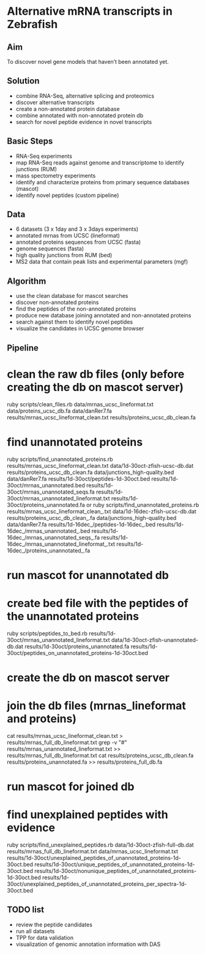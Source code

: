# Alternative mRNA transcripts in Zebrafish

## Aim
To discover novel gene models that haven’t been annotated yet.

## Solution
- combine RNA-Seq, alternative splicing and proteomics 
- discover alternative transcripts
- create a non-annotated protein database
- combine annotated with non-annotated protein db
- search for novel peptide evidence in novel transcripts

## Basic Steps
- RNA-Seq experiments
- map RNA-Seq reads against genome and transcriptome to identify junctions (RUM)
- mass spectometry experiments
- identify and characterize proteins from primary sequence databases (mascot)
- identify novel peptides (custom pipeline)

## Data
- 6 datasets (3 x 1day and 3 x 3days experiments)
- annotated mrnas from UCSC (lineformat)
- annotated  proteins sequences from UCSC (fasta)
- genome sequences (fasta)
- high quality junctions from RUM (bed)
- MS2 data that contain peak lists and experimental parameters (mgf)

## Algorithm
- use the clean database for mascot searches
- discover non-annotated proteins
- find the peptides of the non-annotated proteins
- produce new database joining annotated and non-annotated proteins
- search against them to identify novel peptides
- visualize the candidates in UCSC genome browser

## Pipeline

# clean the raw db files (only before creating the db on mascot server)
ruby scripts/clean_files.rb data/mrnas_ucsc_lineformat.txt data/proteins_ucsc_db.fa data/danRer7.fa results/mrnas_ucsc_lineformat_clean.txt results/proteins_ucsc_db_clean.fa

# find unannotated proteins
ruby scripts/find_unannotated_proteins.rb results/mrnas_ucsc_lineformat_clean.txt data/1d-30oct-zfish-ucsc-db.dat results/proteins_ucsc_db_clean.fa data/junctions_high-quality.bed data/danRer7.fa results/1d-30oct/peptides-1d-30oct.bed results/1d-30oct/mrnas_unannotated.bed results/1d-30oct/mrnas_unannotated_seqs.fa results/1d-30oct/mrnas_unannotated_lineformat.txt results/1d-30oct/proteins_unannotated.fa
or
ruby scripts/find_unannotated_proteins.rb results/mrnas_ucsc_lineformat_clean_.txt data/1d-16dec-zfish-ucsc-db.dat results/proteins_ucsc_db_clean_.fa data/junctions_high-quality.bed data/danRer7.fa results/1d-16dec_/peptides-1d-16dec_.bed results/1d-16dec_/mrnas_unannotated_.bed results/1d-16dec_/mrnas_unannotated_seqs_.fa results/1d-16dec_/mrnas_unannotated_lineformat_.txt results/1d-16dec_/proteins_unannotated_.fa

# run mascot for unannotated db 

# create bed file with the peptides of the unannotated proteins
ruby scripts/peptides_to_bed.rb results/1d-30oct/mrnas_unannotated_lineformat.txt data/1d-30oct-zfish-unannotated-db.dat results/1d-30oct/proteins_unannotated.fa results/1d-30oct/peptides_on_unannotated_proteins-1d-30oct.bed

# create the db on mascot server

# join the db files (mrnas_lineformat and proteins)
cat results/mrnas_ucsc_lineformat_clean.txt > results/mrnas_full_db_lineformat.txt
grep -v "#" results/mrnas_unannotated_lineformat.txt >> results/mrnas_full_db_lineformat.txt
cat results/proteins_ucsc_db_clean.fa results/proteins_unannotated.fa >> results/proteins_full_db.fa

# run mascot for joined db

# find unexplained peptides with evidence
ruby scripts/find_unexplained_peptides.rb data/1d-30oct-zfish-full-db.dat results/mrnas_full_db_lineformat.txt data/mrnas_ucsc_lineformat.txt results/1d-30oct/unexplained_peptides_of_unannotated_proteins-1d-30oct.bed results/1d-30oct/unique_peptides_of_unannotated_proteins-1d-30oct.bed results/1d-30oct/nonunique_peptides_of_unannotated_proteins-1d-30oct.bed results/1d-30oct/unexplained_peptides_of_unannotated_proteins_per_spectra-1d-30oct.bed


## TODO list
- review the peptide candidates
- run all datasets
- TPP for data validation
- visualization of genomic annotation information with DAS
